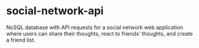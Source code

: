 # social-network-api
NoSQL database with API requests for a social network web application where users can share their thoughts, react to friends’ thoughts, and create a friend list.
